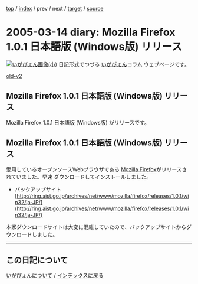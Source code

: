 [top](https://igapyon.github.io/diary/) 
 / [index](https://igapyon.github.io/diary/2005/index.html) 
 / prev 
 / next 
 / [target](https://igapyon.github.io/diary/2005/ig050314.html) 
 / [source](https://github.com/igapyon/diary/blob/gh-pages/2005/ig050314.html.src.md) 

2005-03-14 diary: Mozilla Firefox 1.0.1 日本語版 (Windows版) リリース
=====================================================================================================
[![いがぴょん画像(小)](https://igapyon.github.io/diary/images/iga200306s.jpg "いがぴょん")](https://igapyon.github.io/diary/memo/memoigapyon.html) 日記形式でつづる [いがぴょん](https://igapyon.github.io/diary/memo/memoigapyon.html)コラム ウェブページです。

[old-v2](ig050314-orig.html)

## Mozilla Firefox 1.0.1 日本語版 (Windows版) リリース

Mozilla Firefox 1.0.1 日本語版 (Windows版) がリリースです。


## Mozilla Firefox 1.0.1 日本語版 (Windows版) リリース

愛用しているオープンソースWebブラウザである [Mozilla Firefox](http://www.igapyon.jp/igapyon/diary/keyword/firefox.html)がリリースされていました。早速 ダウンロードしてインストールしました。

* バックアップサイト
  [http://ring.aist.go.jp/archives/net/www/mozilla/firefox/releases/1.0.1/win32/ja-JP/](http://ring.aist.go.jp/archives/net/www/mozilla/firefox/releases/1.0.1/win32/ja-JP/)

本家ダウンロードサイトは大変に混雑していたので、バックアップサイトからダウンロードしました。


----------------------------------------------------------------------------------------------------

## この日記について
[いがぴょんについて](https://igapyon.github.io/diary/memo/memoigapyon.html) / [インデックスに戻る](https://igapyon.github.io/diary/idxall.html)
